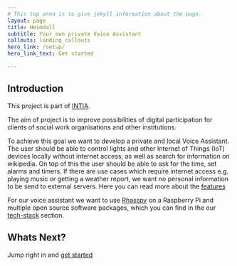 ```yaml
---
# This top area is to give jekyll information about the page.
layout: page
title: Heimdall
subtitle: Your own private Voice Assistant
callouts: landing_callouts
hero_link: /setup/
hero_link_text: Get started

---
```


## Introduction

This project is part of [INTIA](https://dites.web.th-koeln.de/forschung/projekte/research-projects-intia/).

The aim of project is to improve possibilities of digital participation for clients of social work organisations and other
institutions.   

To achieve this goal we want to develop a private and local Voice Assistant. The user should be able to control lights and 
other Internet of Things (IoT) devices locally without internet access, as well as search for information on wikipedia.
On top of this the user should be able to ask for the time, set alarms and timers. If there are use cases which require 
internet access e.g. playing music or getting a weather report, we want no personal information to be send to external 
servers. Here you can read more about the [features](pages/features/index.md)

For our voice assistant we want to use [Rhasspy](https://rhasspy.readthedocs.io/en/latest/) on a Raspberry Pi 
and multiple open source software packages, which you can find in the our [tech-stack](pages/tech-stack/index.md) section.


## Whats Next?

Jump right in and [get started](/setup/)



